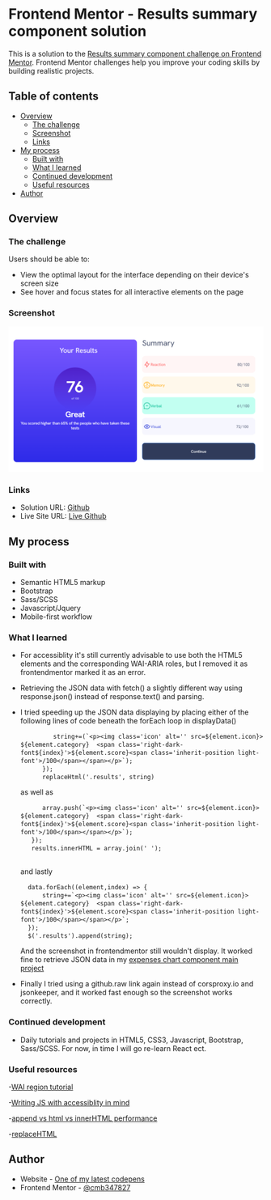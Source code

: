 # Frontend Mentor - Results summary component solution

This is a solution to the [Results summary component challenge on Frontend Mentor](https://www.frontendmentor.io/challenges/results-summary-component-CE_K6s0maV). Frontend Mentor challenges help you improve your coding skills by building realistic projects. 

## Table of contents

- [Overview](#overview)
  - [The challenge](#the-challenge)
  - [Screenshot](#screenshot)
  - [Links](#links)
- [My process](#my-process)
  - [Built with](#built-with)
  - [What I learned](#what-i-learned)
  - [Continued development](#continued-development)
  - [Useful resources](#useful-resources)
- [Author](#author)


## Overview

### The challenge

Users should be able to:

- View the optimal layout for the interface depending on their device's screen size
- See hover and focus states for all interactive elements on the page

### Screenshot

![screenshot](./assets/images/screenshot.PNG "screenshot")

### Links

- Solution URL: [Github]()
- Live Site URL: [Live Github]()

## My process

### Built with

- Semantic HTML5 markup
- Bootstrap
- Sass/SCSS
- Javascript/Jquery
- Mobile-first workflow

### What I learned

- For accessiblity it's still currently advisable to use both the HTML5 elements and the corresponding WAI-ARIA roles, but I removed it as frontendmentor marked it as an error.
- Retrieving the JSON data with fetch() a slightly different way using response.json() instead of response.text() and parsing.
- I tried speeding up the JSON data displaying by placing either of the following lines of code beneath the forEach loop in displayData()
  ```   data.forEach((element,index) => {
	       string+=(`<p><img class='icon' alt='' src=${element.icon}> ${element.category}  <span class='right-dark-font${index}'>${element.score}<span class='inherit-position light-font'>/100</span></span></p>`);
        });
	    replaceHtml('.results', string)
  ```
  as well as
  ```data.forEach((element,index) => {
	    array.push(`<p><img class='icon' alt='' src=${element.icon}> ${element.category}  <span class='right-dark-font${index}'>${element.score}<span class='inherit-position light-font'>/100</span></span></p>`);
     });
	 results.innerHTML = array.join(' ');
   
  ```
  and lastly
  ```
    data.forEach((element,index) => {
	    string+=`<p><img class='icon' alt='' src=${element.icon}> ${element.category}  <span class='right-dark-font${index}'>${element.score}<span class='inherit-position light-font'>/100</span></span></p>`;
    });
	$('.results').append(string);
  ```
  
  And the screenshot in frontendmentor still wouldn't display. It worked fine to retrieve JSON data in my [expenses chart component main project](https://github.com/cmb347827/expenses-chart-component-main)
- Finally I tried using a github.raw link again instead of corsproxy.io and jsonkeeper, and it worked fast enough so the screenshot works correctly.
  
### Continued development

- Daily tutorials and projects in HTML5, CSS3, Javascript, Bootstrap, Sass/SCSS. For now, in time I will go re-learn React ect.

### Useful resources

-[WAI region tutorial](https://www.w3.org/WAI/tutorials/page-structure/regions/)

-[Writing JS with accessiblity in mind](https://medium.com/@matuzo/writing-javascript-with-accessibility-in-mind-a1f6a5f467b9)

-[append vs html vs innerHTML performance](https://stackoverflow.com/questions/18393981/append-vs-html-vs-innerhtml-performance)

-[replaceHTML](https://blog.stevenlevithan.com/archives/faster-than-innerhtml)



## Author

- Website - [One of my latest codepens](https://codepen.io/cynthiab72/pen/oNybYON)
- Frontend Mentor - [@cmb347827](https://www.frontendmentor.io/profile/cmb347827)

